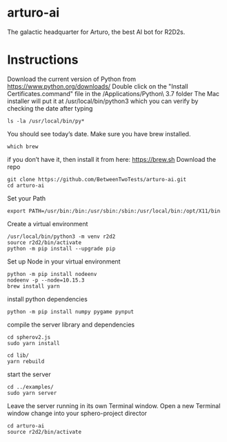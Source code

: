 # arturo-ai
The galactic headquarter for Arturo, the best AI bot for R2D2s.

# Instructions

Download the current version of Python from https://www.python.org/downloads/
Double click on the "Install Certificates.command" file in the /Applications/Python\ 3.7 folder
The Mac installer will put it at /usr/local/bin/python3 which you can verify by checking the date after typing

```
ls -la /usr/local/bin/py*
```

You should see today’s date.
Make sure you have brew installed.  
```
which brew
```

if you don’t have it, then install it from here: https://brew.sh
Download the repo
```
git clone https://github.com/BetweenTwoTests/arturo-ai.git
cd arturo-ai
```

Set your Path
```
export PATH=/usr/bin:/bin:/usr/sbin:/sbin:/usr/local/bin:/opt/X11/bin 
```

Create a virtual environment
```
/usr/local/bin/python3 -m venv r2d2
source r2d2/bin/activate
python -m pip install --upgrade pip
```

Set up Node in your virtual environment
```
python -m pip install nodeenv
nodeenv -p --node=10.15.3
brew install yarn
```

install python dependencies
```
python -m pip install numpy pygame pynput
```

compile the server library and dependencies
```
cd spherov2.js
sudo yarn install

cd lib/
yarn rebuild
```

start the server
```
cd ../examples/
sudo yarn server
```

Leave the server running in its own Terminal window.
Open a new Terminal window
change into your sphero-project director
```
cd arturo-ai
source r2d2/bin/activate 
```
